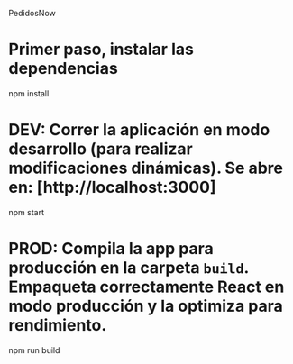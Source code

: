PedidosNow

# Primer paso, instalar las dependencias

npm install 

# DEV: Correr la aplicación en modo desarrollo (para realizar modificaciones dinámicas). Se abre en: [http://localhost:3000]

npm start 

# PROD: Compila la app para producción en la carpeta `build`. Empaqueta correctamente React en modo producción y la optimiza para rendimiento.

npm run build